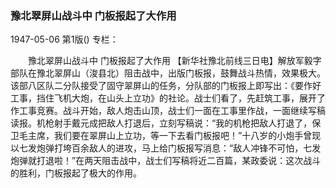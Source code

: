### 豫北翠屏山战斗中  门板报起了大作用

1947-05-06
第1版()
专栏：

　　豫北翠屏山战斗中
    门板报起了大作用
    【新华社豫北前线三日电】解放军毅字部队在豫北翠屏山（浚县北）阻击战中，出版门板报，鼓舞战斗热情，效果极大。该部八区队二分队接受了固守翠屏山的任务，分队部的门板报上即写出：《要作好工事，挡住飞机大炮，在山头上立功》的社论。战士们看了，先赶筑工事，展开了作工事竞赛。战斗开始，敌人炮击山顶，战士们一面在工事里作战，一面继续写稿读报。机枪射手戴元成把敌人打退后，立刻写稿说：“我的机枪把敌人打退了，保卫毛主席，我们要在翠屏山上立功，等一下去看门板报吧！”十八岁的小炮手曾现以七发炮弹打垮百余敌人的进攻，马上给门板报写消息：“敌人冲锋不可怕，七发炮弹就打退啦！”在两天阻击战中，战士们写稿将近二百篇，某政委说：这次战斗的胜利，门板报起了极大的作用。
